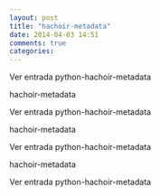 ```yaml
---
layout: post
title: "hachoir-metadata"
date: 2014-04-03 14:51
comments: true
categories: 
---
```

Ver entrada python-hachoir-metadata

hachoir-metadata

Ver entrada python-hachoir-metadata

hachoir-metadata

Ver entrada python-hachoir-metadata

hachoir-metadata

Ver entrada python-hachoir-metadata

